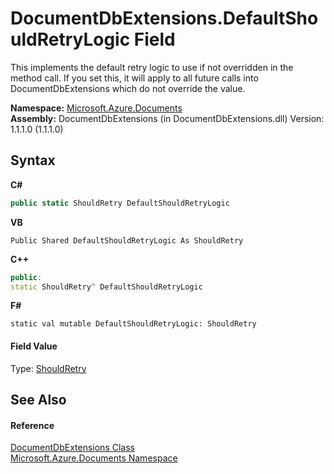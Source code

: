 # DocumentDbExtensions.DefaultShouldRetryLogic Field
 

This implements the default retry logic to use if not overridden in the method call. If you set this, it will apply to all future calls into DocumentDbExtensions which do not override the value.

**Namespace:**&nbsp;<a href="856b2e23-9c8b-2618-f913-67d85d500616">Microsoft.Azure.Documents</a><br />**Assembly:**&nbsp;DocumentDbExtensions (in DocumentDbExtensions.dll) Version: 1.1.1.0 (1.1.1.0)

## Syntax

**C#**<br />
``` C#
public static ShouldRetry DefaultShouldRetryLogic
```

**VB**<br />
``` VB
Public Shared DefaultShouldRetryLogic As ShouldRetry
```

**C++**<br />
``` C++
public:
static ShouldRetry^ DefaultShouldRetryLogic
```

**F#**<br />
``` F#
static val mutable DefaultShouldRetryLogic: ShouldRetry
```


#### Field Value
Type: <a href="fd8841db-a84c-d819-ba43-6a0f45838100">ShouldRetry</a>

## See Also


#### Reference
<a href="2e7c24fb-f7c9-2314-1ff8-386e1be4f471">DocumentDbExtensions Class</a><br /><a href="856b2e23-9c8b-2618-f913-67d85d500616">Microsoft.Azure.Documents Namespace</a><br />